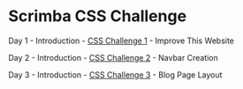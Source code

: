# Scrimba CSS Challenge

Day 1 - Introduction - [CSS Challenge 1](https://github.com/ritujadixit1/Scrimba-CSS-Challenge/tree/master/CSS%20Challenge%201%20-%20Improve%20this%20website) - Improve This Website

Day 2 - Introduction - [CSS Challenge 2](https://github.com/ritujadixit1/Scrimba-CSS-Challenge/tree/master/CSS%20Challenge%202%20-%20Navbar%20Creation) - Navbar Creation

Day 3 - Introduction - [CSS Challenge 3]() - Blog Page Layout